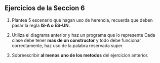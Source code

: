 ## Ejercicios de la Seccion 6

1. Plantea 5 escenario que hagan uso de herencia,
   recuerda que deben pasar la regla **IS-A o ES-UN**.

2. Utiliza el diagrama anterior y haz un programa que lo represente
   Cada clase debe tener **mas de un constructor** y todo debe funcionar
   correctamente, haz uso de la palabra reservada super

3. Sobreescribir **al menos uno de los metodos** del ejercicion anterior.
